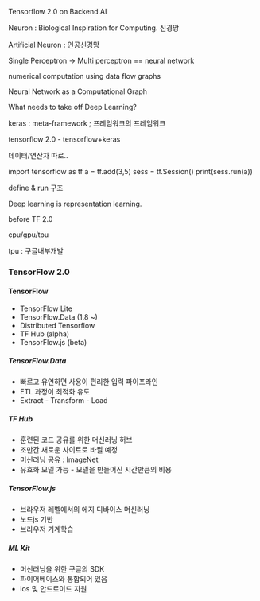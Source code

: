 Tensorflow 2.0 on Backend.AI

Neuron : Biological Inspiration for Computing.
  신경망


Artificial Neuron : 인공신경망


Single Perceptron -> Multi perceptron == neural network 

numerical computation using data flow graphs

Neural Network as a Computational Graph

What needs to take off Deep Learning?

keras : meta-framework ; 프레임워크의 프레임워크

tensorflow 2.0 - tensorflow+keras 


데이터/연산자 따로..

import tensorflow as tf
a = tf.add(3,5)
sess = tf.Session()
print(sess.run(a))


define & run 구조

Deep learning is representation learning.

before TF 2.0

cpu/gpu/tpu

tpu : 구글내부개발




### TensorFlow 2.0

#### TensorFlow 

 - TensorFlow Lite
 - TensorFlow.Data (1.8 ~)
 - Distributed Tensorflow
 - TF Hub (alpha)
 - TensorFlow.js (beta)
 

##### TensorFlow.Data
 - 빠르고 유연하면 사용이 편리한 입력 파이프라인
 - ETL 과정이 최적화 유도
 - Extract - Transform - Load 
 
##### TF Hub
 - 훈련된 코드 공유를 위한 머신러닝 허브
 - 조만간 새로운 사이트로 바뀔 예정
 - 머신러닝 공유 : ImageNet
 - 유효화 모델 가능 - 모델을 만들어진 시간만큼의 비용
 
##### TensorFlow.js
 - 브라우저 레벨에서의 에지 디바이스 머신러닝 
 - 노드js 기반  
 - 브라우저 기계학습

##### ML Kit
 - 머신러닝을 위한 구글의 SDK
 - 파이어베이스와 통합되어 있음
 - ios 및 안드로이드 지원


 